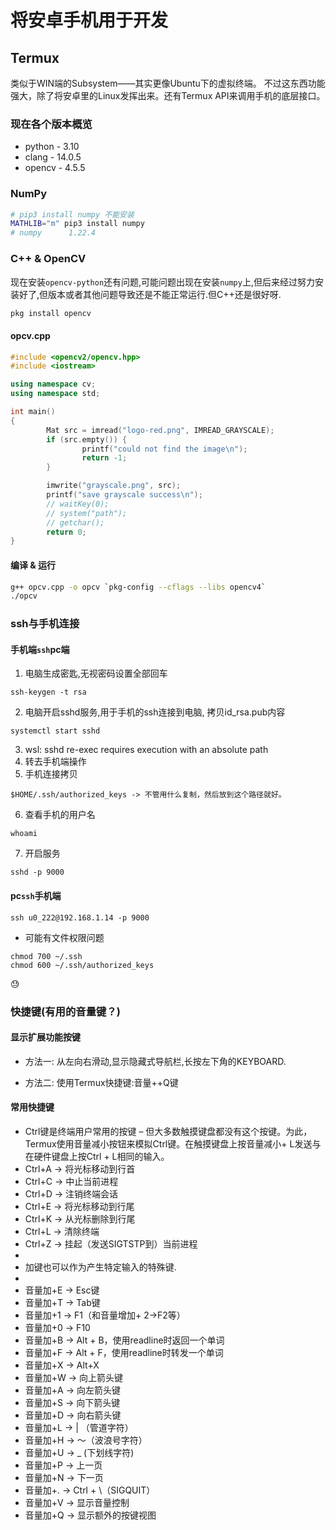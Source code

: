 # 将安卓手机用于开发
## Termux
类似于WIN端的Subsystem——其实更像Ubuntu下的虚拟终端。 不过这东西功能强大，除了将安卓里的Linux发挥出来。还有Termux API来调用手机的底层接口。

### 现在各个版本概览
- python - 3.10
- clang - 14.0.5
- opencv - 4.5.5
### NumPy
```bash
# pip3 install numpy 不能安装
MATHLIB="m" pip3 install numpy
# numpy      1.22.4
```
### C++ & OpenCV
现在安装`opencv-python`还有问题,可能问题出现在安装`numpy`上,但后来经过努力安装好了,但版本或者其他问题导致还是不能正常运行.但C++还是很好呀.
```bash
pkg install opencv
```

#### opcv.cpp
```cpp
#include <opencv2/opencv.hpp>
#include <iostream>

using namespace cv;
using namespace std;

int main()
{
		Mat src = imread("logo-red.png", IMREAD_GRAYSCALE);
		if (src.empty()) {
				printf("could not find the image\n");
				return -1;
		}

		imwrite("grayscale.png", src);
		printf("save grayscale success\n");
		// waitKey(0);
		// system("path");
		// getchar();
		return 0;
}
```

#### 编译 & 运行
```bash
g++ opcv.cpp -o opcv `pkg-config --cflags --libs opencv4`
./opcv
```

### ssh与手机连接
#### 手机端`ssh`pc端

1. 电脑生成密匙,无视密码设置全部回车
```
ssh-keygen -t rsa
```
2. 电脑开启sshd服务,用于手机的ssh连接到电脑, 拷贝id_rsa.pub内容
```
systemctl start sshd
```
3. wsl: sshd re-exec requires execution with an absolute path
4. 转去手机端操作
5. 手机连接拷贝
```
$HOME/.ssh/authorized_keys -> 不管用什么复制，然后放到这个路径就好。
```
6. 查看手机的用户名
```
whoami
```
7. 开启服务
```
sshd -p 9000
```
#### pc`ssh`手机端
```
ssh u0_222@192.168.1.14 -p 9000
```
* 可能有文件权限问题
```
chmod 700 ~/.ssh
chmod 600 ~/.ssh/authorized_keys
```
😓

### 快捷键(有用的音量键？)

#### 显示扩展功能按键

- 方法一:
    从左向右滑动,显示隐藏式导航栏,长按左下角的KEYBOARD.

- 方法二:
    使用Termux快捷键:音量++Q键

#### 常用快捷键

-  Ctrl键是终端用户常用的按键 – 但大多数触摸键盘都没有这个按键。为此，Termux使用音量减小按钮来模拟Ctrl键。在触摸键盘上按音量减小+ L发送与在硬件键盘上按Ctrl + L相同的输入。
- Ctrl+A -> 将光标移动到行首
- Ctrl+C -> 中止当前进程
- Ctrl+D -> 注销终端会话
- Ctrl+E -> 将光标移动到行尾
- Ctrl+K -> 从光标删除到行尾
- Ctrl+L -> 清除终端
- Ctrl+Z -> 挂起（发送SIGTSTP到）当前进程
- 
- 加键也可以作为产生特定输入的特殊键.
- 
- 音量加+E -> Esc键
- 音量加+T -> Tab键
- 音量加+1 -> F1（和音量增加+ 2→F2等）
- 音量加+0 -> F10
- 音量加+B -> Alt + B，使用readline时返回一个单词
- 音量加+F -> Alt + F，使用readline时转发一个单词
- 音量加+X -> Alt+X
- 音量加+W -> 向上箭头键
- 音量加+A -> 向左箭头键
- 音量加+S -> 向下箭头键
- 音量加+D -> 向右箭头键
- 音量加+L -> | （管道字符）
- 音量加+H -> 〜（波浪号字符）
- 音量加+U -> _ (下划线字符)
- 音量加+P -> 上一页
- 音量加+N -> 下一页
- 音量加+. -> Ctrl + \（SIGQUIT）
- 音量加+V -> 显示音量控制
- 音量加+Q -> 显示额外的按键视图
